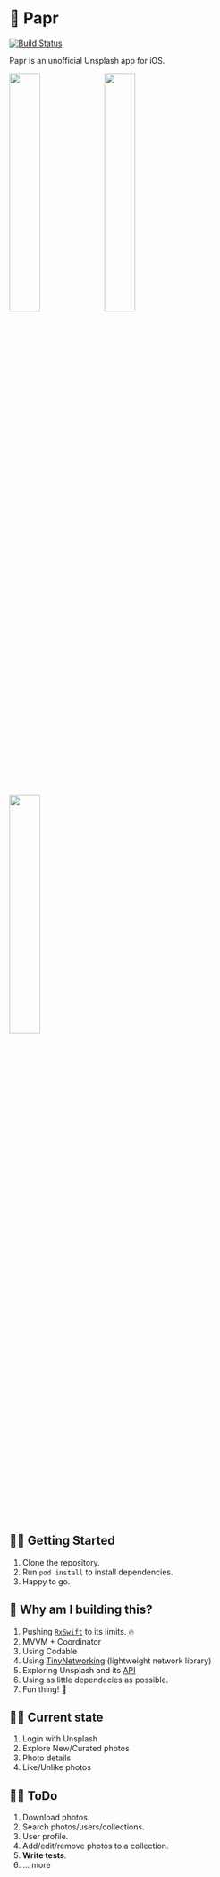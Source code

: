 # 🌁 Papr
[![Build Status](https://travis-ci.com/jdisho/Papr.svg?token=xQbkrEbREfF5iXgoNCsn&branch=master)](https://travis-ci.com/jdisho/Papr)

Papr is an unofficial Unsplash app for iOS.

<p float="center">
  <img src="https://github.com/jdisho/Papr/blob/develop/Screenshots/login.png" width="33%"/> 
  <img src="https://github.com/jdisho/Papr/blob/develop/Screenshots/home.png" width="33%"/> 
  <img src="https://github.com/jdisho/Papr/blob/develop/Screenshots/photo_details.png" width="33%"/>
</p>

## 🏃‍♂️ Getting Started
1. Clone the repository.
1. Run `pod install` to install dependencies.
1. Happy to go.

## 🎉 Why am I building this?
1. Pushing [`RxSwift`](https://github.com/ReactiveX/RxSwift) to its limits. 🔥
1. MVVM + Coordinator
1. Using Codable
1. Using [TinyNetworking](https://github.com/jdisho/TinyNetworking) (lightweight network library)
1. Exploring Unsplash and its [API](https://unsplash.com/developers)
1. Using as little dependecies as possible.
1. Fun thing! 🤙

## 🧘‍♀️ Current state
1. Login with Unsplash
1. Explore New/Curated photos
1. Photo details
1. Like/Unlike photos

## 🧗‍♂️ ToDo
1. Download photos.
1. Search photos/users/collections.
1. User profile.
1. Add/edit/remove photos to a collection.
1. **Write tests**.
1. ... more



